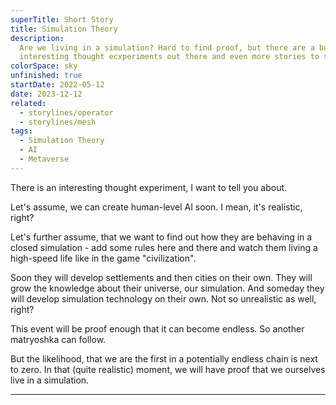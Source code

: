 ```yaml
---
superTitle: Short Story
title: Simulation Theory
description:
  Are we living in a simulation? Hard to find proof, but there are a bunch of
  interesting thought ecxperiments out there and even more stories to spin off.
colorSpace: sky
unfinished: true
startDate: 2022-05-12
date: 2023-12-12
related:
  - storylines/operator
  - storylines/mesh
tags:
  - Simulation Theory
  - AI
  - Metaverse
---
```


There is an interesting thought experiment, I want to tell you about.

Let's assume, we can create human-level AI soon. I mean, it's realistic, right?

Let's further assume, that we want to find out how they are behaving in a closed
simulation - add some rules here and there and watch them living a high-speed
life like in the game "civilization".

Soon they will develop settlements and then cities on their own. They will grow
the knowledge about their universe, our simulation. And someday they will
develop simulation technology on their own. Not so unrealistic as well, right?

This event will be proof enough that it can become endless. So another
matryoshka can follow.

But the likelihood, that we are the first in a potentially endless chain is next
to zero. In that (quite realistic) moment, we will have proof that we ourselves
live in a simulation.

---
